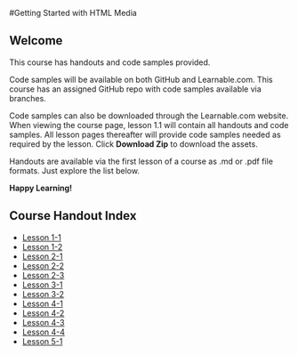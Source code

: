 #Getting Started with HTML Media
## Welcome
This course has handouts and code samples provided.

Code samples will be available on both GitHub and Learnable.com. This course has an assigned GitHub repo with code samples available via branches. 

Code samples can also be downloaded through the Learnable.com website. When viewing the course page, lesson 1.1 will contain all handouts and code samples. All lesson pages thereafter will provide code samples needed as required by the lesson. Click **Download Zip** to download the assets.

Handouts are available via the first lesson of a course as .md or .pdf file formats. Just explore the list below.

**Happy Learning!**

## Course Handout Index

* [Lesson 1-1](Getting_Started_with_HTML_Media_handouts/lesson1-1.md)
* [Lesson 1-2](Getting_Started_with_HTML_Media_handouts/lesson1-2.md)
* [Lesson 2-1](Getting_Started_with_HTML_Media_handouts/lesson2-1.md)
* [Lesson 2-2](Getting_Started_with_HTML_Media_handouts/lesson2-2.md)
* [Lesson 2-3](Getting_Started_with_HTML_Media_handouts/lesson2-3.md)
* [Lesson 3-1](Getting_Started_with_HTML_Media_handouts/lesson3-1.md)
* [Lesson 3-2](Getting_Started_with_HTML_Media_handouts/lesson3-2.md)
* [Lesson 4-1](Getting_Started_with_HTML_Media_handouts/lesson4-1.md)
* [Lesson 4-2](Getting_Started_with_HTML_Media_handouts/lesson4-2.md)
* [Lesson 4-3](Getting_Started_with_HTML_Media_handouts/lesson4-3.md)
* [Lesson 4-4](Getting_Started_with_HTML_Media_handouts/lesson4-4.md)
* [Lesson 5-1](Getting_Started_with_HTML_Media_handouts/lesson5-1.md)

